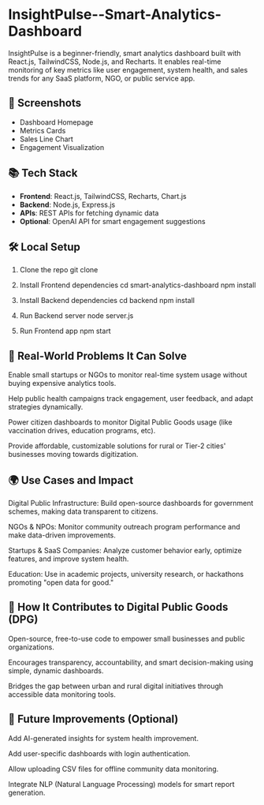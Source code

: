 # InsightPulse--Smart-Analytics-Dashboard

InsightPulse is a beginner-friendly, smart analytics dashboard built with React.js, TailwindCSS, Node.js, and Recharts. It enables real-time monitoring of key metrics like user engagement, system health, and sales trends for any SaaS platform, NGO, or public service app.

<!--## 🚀 Live Demo
[View the Live Project Here](#) (Deploy on Vercel or Netlify)-->

## 📸 Screenshots
- Dashboard Homepage
- Metrics Cards
- Sales Line Chart
- Engagement Visualization

## 📚 Tech Stack
- **Frontend**: React.js, TailwindCSS, Recharts, Chart.js
- **Backend**: Node.js, Express.js
- **APIs**: REST APIs for fetching dynamic data
- **Optional**: OpenAI API for smart engagement suggestions

## 🛠️ Local Setup
1. Clone the repo
git clone <repo-HTTPS-url>

2. Install Frontend dependencies
cd smart-analytics-dashboard
npm install

3. Install Backend dependencies
cd backend
npm install

4. Run Backend server
node server.js

5. Run Frontend app
npm start

## 🎯 Real-World Problems It Can Solve
Enable small startups or NGOs to monitor real-time system usage without buying expensive analytics tools.

Help public health campaigns track engagement, user feedback, and adapt strategies dynamically.

Power citizen dashboards to monitor Digital Public Goods usage (like vaccination drives, education programs, etc).

Provide affordable, customizable solutions for rural or Tier-2 cities' businesses moving towards digitization.

## 🌍 Use Cases and Impact
Digital Public Infrastructure: Build open-source dashboards for government schemes, making data transparent to citizens.

NGOs & NPOs: Monitor community outreach program performance and make data-driven improvements.

Startups & SaaS Companies: Analyze customer behavior early, optimize features, and improve system health.

Education: Use in academic projects, university research, or hackathons promoting "open data for good."

## 🤝 How It Contributes to Digital Public Goods (DPG)
Open-source, free-to-use code to empower small businesses and public organizations.

Encourages transparency, accountability, and smart decision-making using simple, dynamic dashboards.

Bridges the gap between urban and rural digital initiatives through accessible data monitoring tools.

## 🧠 Future Improvements (Optional)
Add AI-generated insights for system health improvement.

Add user-specific dashboards with login authentication.

Allow uploading CSV files for offline community data monitoring.

Integrate NLP (Natural Language Processing) models for smart report generation.

